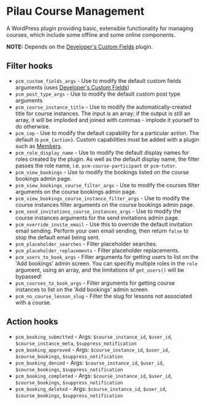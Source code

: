 # Pilau Course Management

A WordPress plugin providing basic, extensible functionality for managing courses, which include some offline and some online components.

**NOTE:** Depends on the [Developer's Custom Fields](https://github.com/gyrus/WordPress-Developers-Custom-Fields) plugin.

## Filter hooks

* `pcm_custom_fields_args` - Use to modify the default custom fields arguments (uses [Developer's Custom Fields](http://sltaylor.co.uk/wordpress/developers-custom-fields-docs/))
* `pcm_post_type_args` - Use to modify the default custom post type arguments
* `pcm_course_instance_title` - Use to modify the automatically-created title for course instances. The input is an array; if the output is still an array, it will be imploded and joined with commas - implode it yourself to do otherwise.
* `pcm_cap` - Use to modify the default capability for a particular action. The default is `pcm_{action}`. Custom capabilities must be added with a plugin such as [Members](http://wordpress.org/plugins/members/).
* `pcm_role_display_name` - Use to modify the default display names for roles created by the plugin. As well as the default display name, the filter passes the role name, i.e. `pcm-course-participant` or `pcm-tutor`.
* `pcm_view_bookings` - Use to modify the bookings listed on the course bookings admin page.
* `pcm_view_bookings_course_filter_args` - Use to modify the courses filter arguments on the course bookings admin page.
* `pcm_view_bookings_course_instance_filter_args` - Use to modify the course instances filter arguments on the course bookings admin page.
* `pcm_send_invitations_course_instances_args` - Use to modify the course instances arguments for the send invitations admin page.
* `pcm_override_invite_email` - Use this to override the default invitation email sending. Perform your own email sending, then return `false` to stop the default email being sent.
* `pcm_placeholder_searches` - Filter placeholder searches.
* `pcm_placeholder_replacements` - Filter placeholder replacements.
* `pcm_users_to_book_args` - Filter arguments for getting users to list on the 'Add bookings' admin screen. You can specifiy multiple roles in the `role` argument, using an array, and the limitations of `get_users()` will be bypassed!
* `pcm_courses_to_book_args` - Filter arguments for getting course instances to list on the 'Add bookings' admin screen.
* `pcm_no_course_lesson_slug` - Filter the slug for lessons not associated with a course.

## Action hooks

* `pcm_booking_submitted` - Args: `$course_instance_id`, `$user_id`, `$course_instance_meta`, `$suppress_notification`
* `pcm_booking_approved` - Args: `$course_instance_id`, `$user_id`, `$course_bookings`, `$suppress_notification`
* `pcm_booking_denied` - Args: `$course_instance_id`, `$user_id`, `$course_bookings`, `$suppress_notification`
* `pcm_booking_completed` - Args: `$course_instance_id`, `$user_id`, `$course_bookings`, `$suppress_notification`
* `pcm_booking_deleted` - Args: `$course_instance_id`, `$user_id`, `$course_bookings`, `$suppress_notification`
